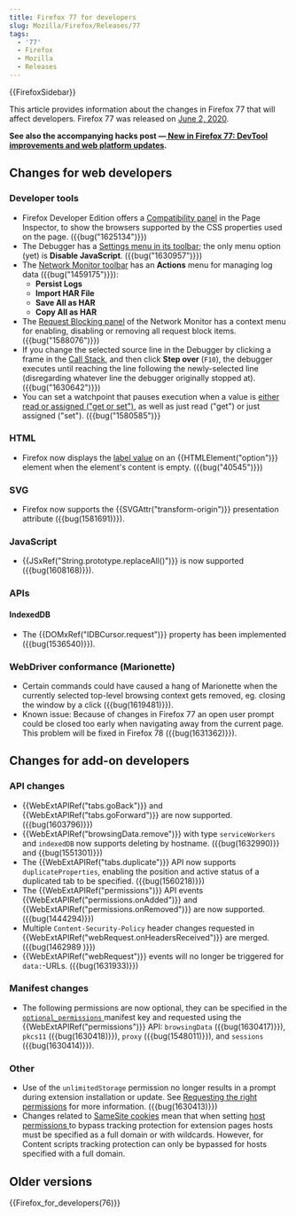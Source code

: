 ```yaml
---
title: Firefox 77 for developers
slug: Mozilla/Firefox/Releases/77
tags:
  - '77'
  - Firefox
  - Mozilla
  - Releases
---
```

<p>{{FirefoxSidebar}}</p>

<p>This article provides information about the changes in Firefox 77 that will affect developers. Firefox 77 was released on <a href="https://wiki.mozilla.org/RapidRelease/Calendar">June 2, 2020</a>.</p>

<p><strong>See also the accompanying hacks post —<a href="https://hacks.mozilla.org/2020/06/new-in-firefox-77-devtool-improvements-and-web-platform-updates/"> New in Firefox 77: DevTool improvements and web platform updates</a>.</strong></p>

<h2 id="Changes_for_web_developers">Changes for web developers</h2>

<h3 id="Developer_tools">Developer tools</h3>

<ul>
 <li>Firefox Developer Edition offers a <a href="/en-US/docs/Tools/Page_Inspector/UI_Tour#compatibility_view">Compatibility panel</a> in the Page Inspector, to show the browsers supported by the CSS properties used on the page. ({{bug("1625134")}})</li>
 <li>The Debugger has a <a href="/en-US/docs/Tools/Page_Inspector/UI_Tour#toolbar">Settings menu in its toolbar</a>; the only menu option (yet) is <strong>Disable JavaScript</strong>. ({{bug("1630957")}})</li>
 <li>The <a href="/en-US/docs/Tools/Network_Monitor/toolbar">Network Monitor toolbar</a> has an <strong>Actions</strong> menu for managing log data ({{bug("1459175")}}):
  <ul>
   <li><strong>Persist Logs</strong></li>
   <li><strong>Import HAR File</strong></li>
   <li><strong>Save All as HAR</strong></li>
   <li><strong>Copy All as HAR</strong></li>
  </ul>
 </li>
 <li>The <a href="/en-US/docs/Tools/Network_Monitor/request_list#blocking_specific_urls">Request Blocking panel</a> of the Network Monitor has a context menu for enabling, disabling or removing all request block items. ({{bug("1588076")}})</li>
 <li>If you change the selected source line in the Debugger by clicking a frame in the <a href="/en-US/docs/Tools/Debugger/UI_Tour#call_stack">Call Stack</a>, and then click <strong>Step over</strong> (<code>F10</code>), the debugger executes until reaching the line following the newly-selected line (disregarding whatever line the debugger originally stopped at). ({{bug("1630642")}})</li>
 <li>You can set a watchpoint that pauses execution when a value is <a href="/en-US/docs/Tools/Debugger/How_to/Use_watchpoints#set_a_watchpoint">either read or assigned ("get or set")</a>, as well as just read ("get") or just assigned ("set"). ({{bug("1580585")}}</li>
</ul>

<h3 id="HTML">HTML</h3>

<ul>
 <li>Firefox now displays the <a href="/en-US/docs/Web/HTML/Element/option#browser_compatibility">label value</a> on an {{HTMLElement("option")}} element when the element's content is empty. ({{bug("40545")}})</li>
</ul>

<h3 id="SVG">SVG</h3>

<ul>
 <li>Firefox now supports the {{SVGAttr("transform-origin")}} presentation attribute ({{bug(1581691)}}).</li>
</ul>

<h3 id="JavaScript">JavaScript</h3>

<ul>
 <li>{{JSxRef("String.prototype.replaceAll()")}} is now supported ({{bug(1608168)}}).</li>
</ul>

<h3 id="APIs">APIs</h3>

<h4 id="IndexedDB">IndexedDB</h4>

<ul>
 <li>The {{DOMxRef("IDBCursor.request")}} property has been implemented ({{bug(1536540)}}).</li>
</ul>

<h3 id="WebDriver_conformance_Marionette">WebDriver conformance (Marionette)</h3>

<ul>
 <li>Certain commands could have caused a hang of Marionette when the currently selected top-level browsing context gets removed, eg. closing the window by a click ({{bug(1619481)}}).</li>
 <li>Known issue: Because of changes in Firefox 77 an open user prompt could be closed too early when navigating away from the current page. This problem will be fixed in Firefox 78 ({{bug(1631362)}}).</li>
</ul>

<h2 id="Changes_for_add-on_developers">Changes for add-on developers</h2>

<h3 id="API_changes">API changes</h3>

<ul>
 <li>{{WebExtAPIRef("tabs.goBack")}} and {{WebExtAPIRef("tabs.goForward")}} are now supported. ({{bug(1603796)}})</li>
 <li>{{WebExtAPIRef("browsingData.remove")}} with type <code>serviceWorkers</code> and <code>indexedDB</code> now supports deleting by hostname. ({{bug(1632990)}} and {{bug(1551301)}})</li>
 <li>The {{WebExtAPIRef("tabs.duplicate")}} API now supports <code>duplicateProperties</code>, enabling the position and active status of a duplicated tab to be specified. ({{bug(1560218)}})</li>
 <li>The {{WebExtAPIRef("permissions")}} API events {{WebExtAPIRef("permissions.onAdded")}} and {{WebExtAPIRef("permissions.onRemoved")}} are now supported. ({{bug(1444294)}})</li>
 <li>Multiple <code>Content-Security-Policy</code> header changes requested in {{WebExtAPIRef("webRequest.onHeadersReceived")}} are merged. ({{bug(1462989 )}})</li>
 <li>{{WebExtAPIRef("webRequest")}} events will no longer be triggered for <code>data:</code>-URLs. ({{bug(1631933)}})</li>
</ul>

<h3 id="Manifest_changes">Manifest changes</h3>

<ul>
 <li>The following permissions are now optional, they can be specified in the <code><a href="/en-US/docs/Mozilla/Add-ons/WebExtensions/manifest.json/optional_permissions">optional_permissions</a></code><a href="/en-US/docs/Mozilla/Add-ons/WebExtensions/manifest.json/optional_permissions"> </a>manifest key and requested using the {{WebExtAPIRef("permissions")}} API: <code>browsingData</code> ({{bug(1630417)}}), <code>pkcs11</code> ({{bug(1630418)}}), <code>proxy</code> ({{bug(1548011)}}), and <code>sessions</code> ({{bug(1630414)}}).</li>
</ul>

<h3 id="Other">Other</h3>

<ul>
 <li>Use of the <code>unlimitedStorage</code> permission no longer results in a prompt during extension installation or update. See <a href="https://extensionworkshop.com/documentation/develop/request-the-right-permissions/">Requesting the right permissions</a> for more information. ({{bug(1630413)}})</li>
 <li>Changes related to <a href="/en-US/docs/Web/HTTP/Headers/Set-Cookie/SameSite">SameSite cookies</a> mean that when setting <a href="/en-US/docs/Mozilla/Add-ons/WebExtensions/manifest.json/permissions#host_permissions">host permissions </a>to bypass tracking protection for extension pages hosts must be specified as a full domain or with wildcards. However, for Content scripts tracking protection can only be bypassed for hosts specified with a full domain.</li>
</ul>

<h2 id="Older_versions">Older versions</h2>

<p>{{Firefox_for_developers(76)}}</p>
